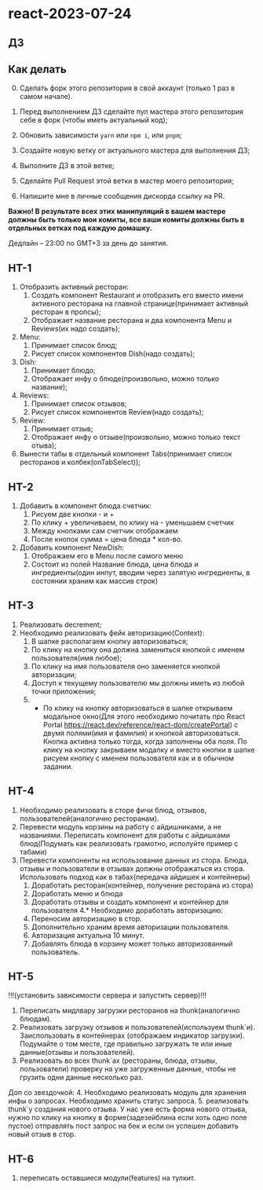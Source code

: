 # react-2023-07-24

## ДЗ

## Как делать

0. Сделать форк этого репозитория в свой аккаунт (только 1 раз в самом начале).

1. Перед выполнением ДЗ сделайте пул мастера этого репозитория себе в форк (чтобы иметь актуальный код);
2. Обновить зависимости `yarn` или `npm i`, или `pnpm`;
3. Создайте новую ветку от актуального мастера для выполнения ДЗ;
4. Выполните ДЗ в этой ветке;
5. Сделайте Pull Request этой ветки в мастер моего репозитория;
6. Напишите мне в личные сообщения дискорда ссылку на PR.

**Важно! В результате всех этих манипуляций в вашем мастере должны быть только мои комиты, все ваши комиты должны быть в отдельных ветках под каждую домашку.**

Дедлайн – 23:00 по GMT+3 за день до занятия.

## HT-1

1. Отобразить активный ресторан:
    1. Создать компонент Restaurant и отобразить его вместо имени активного ресторана на главной странице(принимает активный ресторан в пропсы);
    1. Отображает название ресторана и два компонента Menu и Reviews(их надо создать);
1. Menu:
    1. Принимает список блюд;
    1. Рисует список компонентов Dish(надо создать);
1. Dish:
    1. Принимает блюдо;
    1. Отображает инфу о блюде(произвольно, можно только название);
1. Reviews:
    1. Принимает список отзывов;
    1. Рисует список компонентов Review(надо создать);
1. Review:
    1. Принимает отзыв;
    1. Отображает инфу о отзыве(произвольно, можно только текст отыва);
1. Вынести табы в отдельный компонент Tabs(принимает список ресторанов и колбек(onTabSelect));

## HT-2

1. Добавить в компонент блюда счетчик:
    1. Рисуем две кнопки - и +
    1. По клику + увеличиваем, по клику на - уменьшаем счетчик
    1. Между кнопками сам счетчик отображаем
    1. После кнопок сумма = цена блюда * кол-во.
2. Добавить компонент NewDish:
    1. Отображаем его в Menu после самого меню
    2. Состоит из полей Название блюда, цена блюда и ингредиенты(один инпут, вводим через запятую ингредиенты, в состоянии храним как массив строк)

## HT-3

1. Реализовать decrement;
2. Необходимо реализовать фейк авторизацию(Context):
    1. В шапке располагаем кнопку авторизоваться;
    1. По клику на кнопку она должна замениться кнопкой с именем пользователя(имя любое);
    1. По клику на имя пользователя оно заменяется кнопкой авторизации;
    1. Доступ к текущему пользователю мы должны иметь из любой точки приложения;
    1. * По клику на кнопку авторизоваться в шапке открываем модальное окно(Для этого необходимо почитать про React Portal https://react.dev/reference/react-dom/createPortal) с двумя полями(имя и фамилия) и кнопкой авторизоваться. Кнопка активна только тогда, когда заполнены оба поля. По клику на кнопку закрываем модалку и вместо кнопки в шапке рисуем кнопку с именем пользователя как и в обычном задании.


## HT-4

1. Необходимо реализовать в сторе фичи блюд, отзывов, пользователей(аналогично ресторанам).
2. Перевести модуль корзины на работу с айдишниками, а не названиями. Переписать компонент для работы с айдишками блюд(Подумать как реализовать грамотно, исполуйте пример с табами)
3. Перевести компоненты на использование данных из стора. Блюда, отзывы и пользователи в отзывах должны отображаться из стора. Использовать подход как в табах(передача айдишек и контейнеры)
    1. Доработать ресторан(контейнер, получение ресторана из стора)
    2. Доработать меню и блюда
    3. Доработать отзывы и создать компонент и контейнер для пользователя
4.* Необходимо доработать авторизацию:
    1. Переносим авторизацию в стор.
    2. Дополнительно храним время авторизации пользователя.
    3. Авторизация актуальна 10 минут.
    4. Добавлять блюда в корзину может только авторизованный пользователь.

## HT-5

!!!(установить зависимости сервера и запустить сервер)!!!
1. Переписать мидлвару загрузки ресторанов на thunk(аналогично блюдам).
2. Реализовать загрузку отзывов и пользователей(используем thunk`и). Заиспользовать в контейнерах (отображаем индикатор загрузки). Подумайте о том месте, где правильно загружать те или иные данные(отзывы и пользователей).
3. Реализовать во всех thunk`ах (рестораны, блюда, отзывы, пользователи) проверку на уже загруженные данные, чтобы не грузить одни данные несколько раз.

Доп со звездочкой:
4. Необходимо реализовать модуль для хранения инфы о запросах. Необходимо хранить статус запроса.
5. реализовать thunk`у создания нового отзыва. У нас уже есть форма нового отзыва, нужно по клику на кнопку в форме(задезейблина если хоть одно поле пустое) отправлять пост запрос на бек и если он успешен добавить новый отзыв в стор.

## HT-6

1. переписать оставшиеся модули(features) на тулкит.